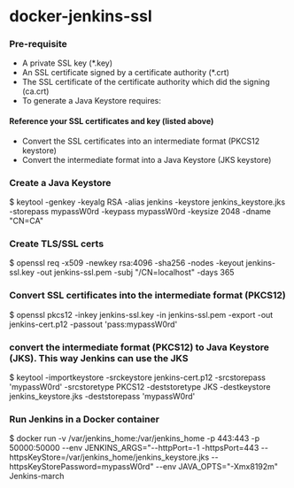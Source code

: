 # docker-jenkins-ssl

### Pre-requisite

- A private SSL key (*.key)
- An SSL certificate signed by a certificate authority (*.crt)
- The SSL certificate of the certificate authority which did the signing (ca.crt)
- To generate a Java Keystore requires:

#### Reference your SSL certificates and key (listed above)

- Convert the SSL certificates into an intermediate format (PKCS12 keystore)
- Convert the intermediate format into a Java Keystore (JKS keystore)


### Create a Java Keystore
$ keytool -genkey -keyalg RSA -alias jenkins -keystore jenkins_keystore.jks -storepass mypassW0rd -keypass mypassW0rd -keysize 2048 -dname "CN=CA"

### Create TLS/SSL certs
$ openssl req -x509 -newkey rsa:4096 -sha256 -nodes -keyout jenkins-ssl.key -out jenkins-ssl.pem -subj "/CN=localhost" -days 365

### Convert SSL certificates into the intermediate format (PKCS12)
$ openssl pkcs12 -inkey jenkins-ssl.key -in jenkins-ssl.pem -export -out jenkins-cert.p12 -passout 'pass:mypassW0rd'

### convert the intermediate format (PKCS12) to Java Keystore (JKS). This way Jenkins can use the JKS

$ keytool -importkeystore -srckeystore jenkins-cert.p12 -srcstorepass 'mypassW0rd' -srcstoretype PKCS12 -deststoretype JKS -destkeystore jenkins_keystore.jks -deststorepass 'mypassW0rd'


### Run Jenkins in a Docker container
$ docker run -v /var/jenkins_home:/var/jenkins_home -p 443:443 -p 50000:50000 --env JENKINS_ARGS="--httpPort=-1 -httpsPort=443 --httpsKeyStore=/var/jenkins_home/jenkins_keystore.jks --httpsKeyStorePassword=mypassW0rd" --env JAVA_OPTS="-Xmx8192m" Jenkins-march
